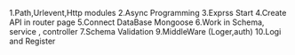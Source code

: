 1.Path,Urlevent,Http modules
2.Async Programming
3.Exprss Start
4.Create API in router page 
5.Connect DataBase Mongoose
6.Work in Schema, service , controller
7.Schema Validation
9.MiddleWare (Loger,auth)
10.Logi and Register